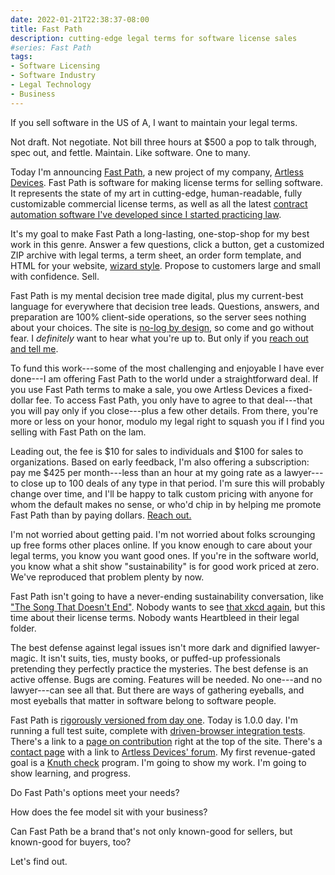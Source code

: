 ```yaml
---
date: 2022-01-21T22:38:37-08:00
title: Fast Path
description: cutting-edge legal terms for software license sales
#series: Fast Path
tags:
- Software Licensing
- Software Industry
- Legal Technology
- Business
---
```


If you sell software in the US of A, I want to maintain your legal terms.

Not draft.  Not negotiate.  Not bill three hours at $500 a pop to talk through, spec out, and fettle.  Maintain.  Like software.  One to many.

Today I'm announcing [Fast Path](https://fastpathlicense.com), a new project of my company, [Artless Devices](https://artlessdevices.com).  Fast Path is software for making license terms for selling software.  It represents the state of my art in cutting-edge, human-readable, fully customizable commercial license terms, as well as all the latest [contract automation software I've developed since I started practicing law](https://commonform.github.io).

It's my goal to make Fast Path a long-lasting, one-stop-shop for my best work in this genre.  Answer a few questions, click a button, get a customized ZIP archive with legal terms, a term sheet, an order form template, and HTML for your website, [wizard style](https://en.wikipedia.org/wiki/Wizard_(software)).  Propose to customers large and small with confidence.  Sell.

Fast Path is my mental decision tree made digital, plus my current-best language for everywhere that decision tree leads.  Questions, answers, and preparation are 100% client-side operations, so the server sees nothing about your choices.  The site is [no-log by design](https://fastpathlicense.com/privacy), so come and go without fear.  I _definitely_ want to hear what you're up to.  But only if you [reach out and tell me](https://fastpathlicense.com/contact).

To fund this work---some of the most challenging and enjoyable I have ever done---I am offering Fast Path to the world under a straightforward deal.  If you use Fast Path terms to make a sale, you owe Artless Devices a fixed-dollar fee.  To access Fast Path, you only have to agree to that deal---that you will pay only if you close---plus a few other details.  From there, you're more or less on your honor, modulo my legal right to squash you if I find you selling with Fast Path on the lam.

Leading out, the fee is $10 for sales to individuals and $100 for sales to organizations.  Based on early feedback, I'm also offering a subscription: pay me $425 per month---less than an hour at my going rate as a lawyer---to close up to 100 deals of any type in that period.  I'm sure this will probably change over time, and I'll be happy to talk custom pricing with anyone for whom the default makes no sense, or who'd chip in by helping me promote Fast Path than by paying dollars.  [Reach out.](https://fastpathlicense.com/contact)

I'm not worried about getting paid.  I'm not worried about folks scrounging up free forms other places online.  If you know enough to care about your legal terms, you know you want good ones.  If you're in the software world, you know what a shit show "sustainability" is for good work priced at zero.  We've reproduced that problem plenty by now.

Fast Path isn't going to have a never-ending sustainability conversation, like ["The Song That Doesn't End"](https://www.youtube.com/watch?v=VZNaecq_rpU).  Nobody wants to see [that xkcd again](https://xkcd.com/2347/), but this time about their license terms.  Nobody wants Heartbleed in their legal folder.

The best defense against legal issues isn't more dark and dignified lawyer-magic.  It isn't suits, ties, musty books, or puffed-up professionals pretending they perfectly practice the mysteries.  The best defense is an active offense.  Bugs are coming.  Features will be needed.  No one---and no lawyer---can see all that.  But there are ways of gathering eyeballs, and most eyeballs that matter in software belong to software people.

Fast Path is [rigorously versioned from day one](https://fastpathlicense.com/versions).  Today is 1.0.0 day.  I'm running a full test suite, complete with [driven-browser integration tests](https://playwright.dev/).  There's a link to a [page on contribution](https://fastpathlicense.com/contribute) right at the top of the site.  There's a [contact page](https://fastpathlicense.com/contact) with a link to [Artless Devices' forum](https://forum.artlessdevices.com).  My first revenue-gated goal is a [Knuth check](https://en.wikipedia.org/wiki/Knuth_reward_check) program.  I'm going to show my work.  I'm going to show learning, and progress.

Do Fast Path's options meet your needs?

How does the fee model sit with your business?

Can Fast Path be a brand that's not only known-good for sellers, but known-good for buyers, too?

Let's find out.
